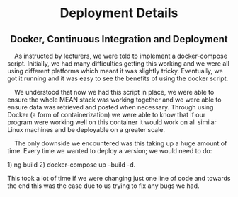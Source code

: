 <h1 align="center">Deployment Details</h1> 

<h2 align="center">Docker, Continuous Integration and Deployment</h2>

<p>&nbsp;&nbsp;&nbsp;&nbsp;As instructed by lecturers, we were told to implement a docker-compose script. Initially, we had many difficulties getting this working and we were all using different platforms which meant it was slightly tricky. Eventually, we got it running and it was easy to see the benefits of using the docker script.</p>

<p>&nbsp;&nbsp;&nbsp;&nbsp;We understood that now we had this script in place, we were able to ensure the whole MEAN stack was working together and we were able to ensure data was retrieved and posted when necessary. Through using Docker (a form of containerization) we were able to know that if our program were working well on this container it would work on all similar Linux machines and be deployable on a greater scale.</p>

<p>&nbsp;&nbsp;&nbsp;&nbsp;The only downside we encountered was this taking up a huge amount of time. Every time we wanted to deploy a version; we would need to do:</p>
1) ng build 
2) docker-compose up –build -d. 

<p>This took a lot of time if we were changing just one line of code and towards the end this was the case due to us trying to fix any bugs we had.</p>

